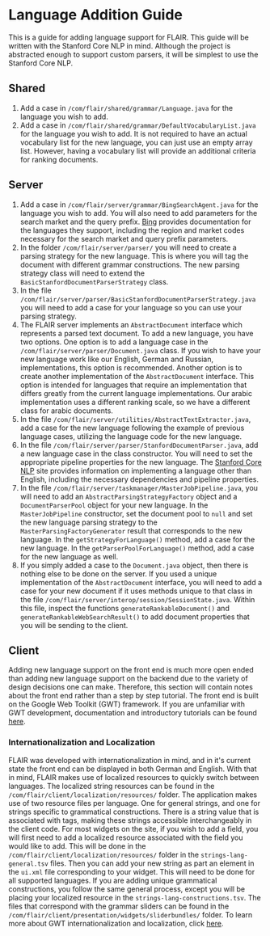 # Language Addition Guide

This is a guide for adding language support for FLAIR. This guide will be
written with the Stanford Core NLP in mind. Although the project is abstracted
enough to support custom parsers, it will be simplest to use the Stanford Core
NLP. 

## Shared

1. Add a case in `/com/flair/shared/grammar/Language.java` for the language you
   wish to add. 
2. Add a case in `/com/flair/shared/grammar/DefaultVocabularyList.java` for the
   language you wish to add. It is not required to have an actual vocabulary
   list for the new language, you can just use an empty array list. However,
   having a vocabulary list will provide an additional criteria for ranking
   documents. 

## Server 

1. Add a case in `/com/flair/server/grammar/BingSearchAgent.java` for the
   language you wish to add. You will also need to add parameters for the
   search market and the query prefix.
   [Bing](https://docs.microsoft.com/en-us/azure/cognitive-services/bing-web-search/language-support)
   provides documentation for the languages they support, including the region
   and market codes necessary for the search market and query prefix
   parameters.  
2. In the folder `/com/flair/server/parser/` you will need to create a parsing
   strategy for the new language. This is where you will tag the document with
   different grammar constructions. The new parsing strategy class will need to
   extend the `BasicStanfordDocumentParserStrategy` class.
3. In the file
   `/com/flair/server/parser/BasicStanfordDocumentParserStrategy.java` you will
   need to add a case for your language so you can use your parsing strategy. 
4. The FLAIR server implements an `AbstractDocument` interface which represents
   a parsed text document. To add a new language, you have two options. One
   option is to add a language case in the
   `/com/flair/server/parser/Document.java` class. If you wish to have your new
   language work like our English, German and Russian, implementations, this
   option is recommended. Another option is to create another implementation of
   the `AbstractDocument` interface. This option is intended for languages that
   require an implementation that differs greatly from the current language
   implementations. Our arabic implementation uses a different ranking scale,
   so we have a different class for arabic documents. 
5. In the file `/com/flair/server/utilities/AbstractTextExtractor.java`, add a
   case for the new language following the example of previous language cases,
   utilizing the language code for the new language.  
6. In the file `/com/flair/server/parser/StanfordDocumentParser.java`, add a
   new language case in the class constructor. You will need to set the
   appropriate pipeline properties for the new language. The
   [Stanford Core NLP](https://stanfordnlp.github.io/CoreNLP/index.html) site
   provides information on implementing a language other than English,
   including the necessary dependencies and pipeline properties. 
7. In the file `/com/flair/server/taskmanager/MasterJobPipeline.java`, you will
   need to add an `AbstractParsingStrategyFactory` object and a
   `DocumentParserPool` object for your new language. In the
   `MasterJobPipeline` constructor, set the document pool to `null` and set the
   new language parsing strategy to the `MasterParsingFactoryGenerator` result
   that corresponds to the new language. In the `getStrategyForLanguage()`
   method, add a case for the new language. In the `getParserPoolForLanguage()`
   method, add a case for the new language as well. 
8. If you simply added a case to the `Document.java` object, then there is
   nothing else to be done on the server. If you used a unique implementation
   of the `AbstractDocument` interface, you will need to add a case for your
   new document if it uses methods unique to that class in the file
   `/com/flair/server/interop/session/SessionState.java`. Within this file,
   inspect the functions `generateRankableDocument()` and
   `generateRankableWebSearchResult()` to add document properties that you will
   be sending to the client.  

## Client

Adding new language support on the front end is much more open ended than
adding new language support on the backend due to the variety of design
decisions one can make. Therefore, this section will contain notes about the
front end rather than a step by step tutorial. The front end is built on the
Google Web Toolkit (GWT) framework. If you are unfamiliar with GWT development,
documentation and introductory tutorials can be found
[here](http://www.gwtproject.org/). 

### Internationalization and Localization 

FLAIR was developed with internationalization in mind, and in it's current
state the front end can be displayed in both German and English. With that in
mind, FLAIR makes use of localized resources to quickly switch between
languages. The localized string resources can be found in the
`/com/flair/client/localization/resources/` folder. The application makes use
of two resource files per language. One for general strings, and one for
strings specific to grammatical constructions. There is a string value that is
associated with tags, making these strings accessible interchangeably in the
client code. For most widgets on the site, if you wish to add a field, you will
first need to add a localized resource associated with the field you would like
to add. This will be done in the `/com/flair/client/localization/resources/`
folder in the `strings-lang-general.tsv` files. Then you can add your new
string as part an element in the `ui.xml` file corresponding to your widget.
This will need to be done for all supported languages. If you are adding unique
grammatical constructions, you follow the same general process, except you will
be placing your localized resource in the `strings-lang-constructions.tsv`. The
files that correspond with the grammar sliders can be found in the
`/com/flair/client/presentation/widgets/sliderbundles/` folder. To learn more
about GWT internationalization and localization, click
[here](http://www.gwtproject.org/doc/latest/DevGuideI18n.html).
